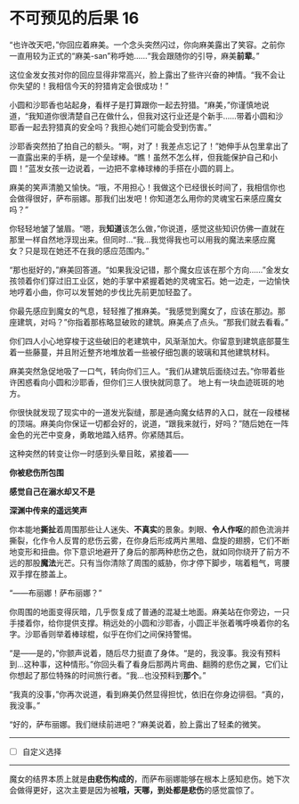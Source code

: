 # 不可预见的后果 16

“也许改天吧，”你回应着麻美。一个念头突然闪过，你向麻美露出了笑容。之前你一直用较为正式的“麻美-san”称呼她……“我会跟随你的引导，麻美**前辈**。”

这位金发女孩对你的回应显得非常高兴，脸上露出了些许兴奋的神情。“我不会让你失望的！我相信今天的狩猎肯定会很成功！”

小圆和沙耶香也站起身，看样子是打算跟你一起去狩猎。“麻美，”你谨慎地说道，“我知道你很清楚自己在做什么，但我对这行业还是个新手……带着小圆和沙耶香一起去狩猎真的安全吗？我担心她们可能会受到伤害。”

沙耶香突然拍了拍自己的额头。“啊，对了！我差点忘记了！”她伸手从包里拿出了一直露出来的手柄，是一个垒球棒。“瞧！虽然不怎么样，但我能保护自己和小圆！”蓝发女孩一边说着，一边把不拿棒球棒的手搭在小圆的肩上。

麻美的笑声清脆又愉快。“哦，不用担心！我做这个已经很长时间了，我相信你也会做得很好，萨布丽娜。那我们出发吧！你知道怎么用你的灵魂宝石来感应魔女吗？”

你轻轻地皱了皱眉。“嗯，我**知道**该怎么做，”你说道，感觉这些知识仿佛一直就在那里一样自然地浮现出来。但同时...“我...我觉得我也可以用我的魔法来感应魔女？只是现在她还不在我的感应范围内。”

“那也挺好的，”麻美回答道。“如果我没记错，那个魔女应该在那个方向……”金发女孩领着你们穿过旧工业区，她的手掌中紧握着她的灵魂宝石。她一边走，一边愉快地哼着小曲，你可以发誓她的步伐比先前更加轻盈了。

你最先感应到魔女的气息，轻轻推了推麻美。“我感觉到魔女了，应该在那边。那座建筑，对吗？”你指着那栋略显破败的建筑。麻美点了点头。“那我们就去看看。”

你们四人小心地穿梭于这些破旧的老建筑中，风渐渐加大。你留意到建筑底部蔓生着一些藤蔓，并且附近整齐地堆放着一些被仔细包裹的玻璃和其他建筑材料。

麻美突然急促地吸了一口气，转向你们三人。“我们从建筑后面绕过去。”你带着些许困惑看向小圆和沙耶香，但你们三人很快就同意了。
地上有一块血迹斑斑的地方。

你很快就发现了现实中的一道发光裂缝，那是通向魔女结界的入口，就在一段楼梯的顶端。麻美向你保证一切都会好的，说道，“跟我来就行，好吗？”随后她在一阵金色的光芒中变身，勇敢地踏入结界。你紧随其后。

这种突然的转变让你一时感到头晕目眩，紧接着——

**你被悲伤所包围**​

**感觉自己在溺水却又不是**​

**深渊中传来的遥远笑声**

你本能地**撕扯**着周围那些让人迷失、**不真实**的景象。刺眼、**令人作呕**的颜色流淌并撕裂，化作令人反胃的悲伤云雾，在你身后形成两片黑暗、盘旋的翅膀，它们不断地变形和扭曲。你下意识地避开了身后的那两种悲伤之色，就如同你绕开了前方不远的那股**魔法**光芒。只有当你清除了周围的威胁，你才停下脚步，喘着粗气，弯腰双手撑在膝盖上。

“——布丽娜！萨布丽娜？”

你周围的地面变得灰暗，几乎恢复成了普通的混凝土地面。麻美站在你旁边，一只手搂着你，给你提供支撑。稍远处的小圆和沙耶香，小圆正半张着嘴呼唤着你的名字。沙耶香则举着棒球棍，似乎在你们之间保持警惕。

“是——是的，”你颤声说着，随后尽力挺直了身体。“是的，我没事。我没有预料到...这种事，这种情形。”你回头看了看身后那两片弯曲、翻腾的悲伤之翼，它们让你想起了那位特殊的时间旅行者。“我...也没预料到**那个**。”

“我真的没事，”你再次说道，看到麻美仍然显得担忧，依旧在你身边徘徊。“真的，我没事。”

“好的，萨布丽娜。我们继续前进吧？”麻美说着，脸上露出了轻柔的微笑。

---

- [ ] 自定义选择

---

魔女的结界本质上就是**由悲伤构成的**，而萨布丽娜能够在根本上感知悲伤。她下次会做得更好，这次主要是因为被**哦，天哪，到处都是悲伤**的感觉震惊了。
